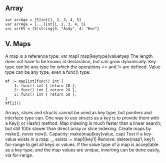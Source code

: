 ## Array

```golang
var arrAge = [5]int{1, 2, 3, 4, 5}
var arrAge = [...]int{1, 2, 3, 4, 5}
var arrKV = [5]string{3: "Andy", 4: "Ken"}
```



## V. Maps

A map is a reference type: var map1 map[keytype]valuetyep
The length does not have to be known at declaration, but can grow dynamically.
Key type can be any type for which the operations == and != are defined.
Value type can be any type, even a func() type:
```golang
mf := map[int]func() int {
    1: func() int { return 10 },
    2: func() int { return 20 },
    5: func() int { return 50 },
}
mf[2]()
```


Arrays, slices and structs cannot be used as key type, but pointers and interface type can.
One way to use structs as a key is to provide them with a Key() or Hash() method.
Map indexing is much faster than a linear search; but still 100x slower than direct array or slice indexing.
Create maps by make(), never new().
Capacity: make(map[key]value, cap)
Test if a key-value exists in a map: _, exists := map1[key1]
Remove: delete(map1, key1)
for-range to get all keys or values.
If the value type of a map is acceptable as a key type, and the map values are unique, inverting can be done easily, via for-range.
